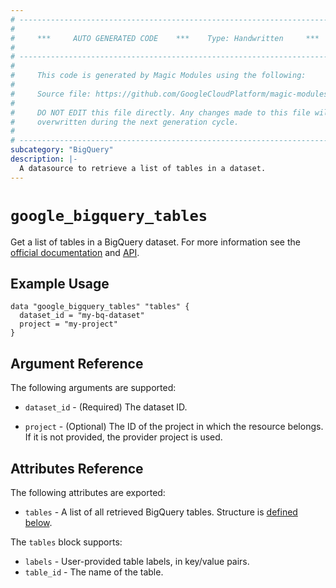 ```yaml
---
# ----------------------------------------------------------------------------
#
#     ***     AUTO GENERATED CODE    ***    Type: Handwritten     ***
#
# ----------------------------------------------------------------------------
#
#     This code is generated by Magic Modules using the following:
#
#     Source file: https://github.com/GoogleCloudPlatform/magic-modules/tree/main/mmv1/third_party/terraform/website/docs/d/bigquery_tables.html.markdown
#
#     DO NOT EDIT this file directly. Any changes made to this file will be
#     overwritten during the next generation cycle.
#
# ----------------------------------------------------------------------------
subcategory: "BigQuery"
description: |-
  A datasource to retrieve a list of tables in a dataset.
---
```


# `google_bigquery_tables`

Get a list of tables in a BigQuery dataset. For more information see
the [official documentation](https://cloud.google.com/bigquery/docs)
and [API](https://cloud.google.com/bigquery/docs/reference/rest/v2/tables).

## Example Usage

```hcl
data "google_bigquery_tables" "tables" {
  dataset_id = "my-bq-dataset"
  project = "my-project"
}
```

## Argument Reference

The following arguments are supported:

* `dataset_id` - (Required) The dataset ID.

* `project` - (Optional) The ID of the project in which the resource belongs.
    If it is not provided, the provider project is used.

## Attributes Reference

The following attributes are exported:

* `tables` - A list of all retrieved BigQuery tables. Structure is [defined below](#nested_tables).

<a name="nested_tables"></a>The `tables` block supports:

* `labels` - User-provided table labels, in key/value pairs.
* `table_id` - The name of the table.

